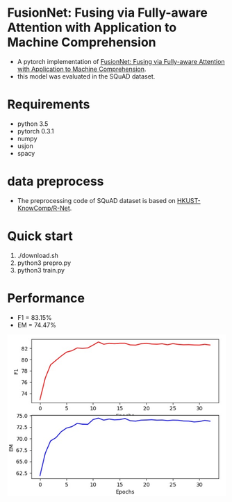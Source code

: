 # FusionNet: Fusing via Fully-aware Attention with Application to Machine Comprehension
* A pytorch implementation of [FusionNet: Fusing via Fully-aware Attention with Application to Machine Comprehension](https://openreview.net/pdf?id=BJIgi_eCZ).
* this model was evaluated in the SQuAD dataset.

# Requirements
* python 3.5
* pytorch 0.3.1
* numpy
* usjon
* spacy

# data preprocess
* The preprocessing code of SQuAD dataset is based on [HKUST-KnowComp/R-Net](https://github.com/HKUST-KnowComp/R-Net).


# Quick start
1. ./download.sh
2. python3 prepro.py
3. python3 train.py

# Performance
* F1 = 83.15%
* EM = 74.47%

![scores.jpg](./scores.jpg)
